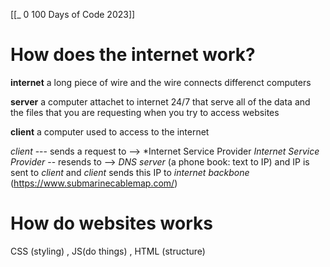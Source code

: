 [[_ 0 100 Days of Code 2023]]

# How does the internet work?
**internet** a long piece of wire and the wire connects differenct computers

**server** a computer attachet to internet 24/7 that serve all of the data  and the files that you are requesting when you try to access websites 

**client**  a computer used to access to the internet


*client* --- sends a request to --> *Internet Service Provider 
*Internet Service Provider* -- resends  to --> *DNS server* (a phone book: text to IP)
and IP is sent to *client*
and *client* sends this IP to  *internet backbone* (https://www.submarinecablemap.com/)

# How do websites works
CSS (styling)  , JS(do things) , HTML (structure)














